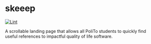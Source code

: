 # skeeep

[![Lint](https://github.com/WEEE-Open/skeeep/actions/workflows/linter.yml/badge.svg)](https://github.com/WEEE-Open/skeeep/actions/workflows/linter.yml)

A scrollable landing page that allows all PoliTo students to quickly find useful references to impactful quality of life software.
